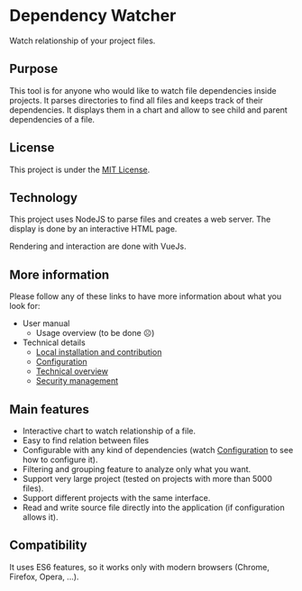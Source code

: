 # Dependency Watcher

Watch relationship of your project files.

## Purpose

This tool is for anyone who would like to watch file dependencies inside projects.
It parses directories to find all files and keeps track of their dependencies.
It displays them in a chart and allow to see child and parent dependencies of a file.

## License

This project is under the [MIT License](LICENSE).

## Technology

This project uses NodeJS to parse files and creates a web server.
The display is done by an interactive HTML page.

Rendering and interaction are done with VueJs.

## More information

Please follow any of these links to have more information about what you look for:

* User manual
	* Usage overview (to be done ☹)
* Technical details
	* [Local installation and contribution](doc/installation.md)
	* [Configuration](doc/configuration.md)
	* [Technical overview](doc/technical.md)
	* [Security management](doc/securityWork.md)

## Main features

* Interactive chart to watch relationship of a file.
* Easy to find relation between files
* Configurable with any kind of dependencies (watch [Configuration](doc/configuration.md) to see how to configure it).
* Filtering and grouping feature to analyze only what you want.
* Support very large project (tested on projects with more than 5000 files).
* Support different projects with the same interface.
* Read and write source file directly into the application (if configuration allows it).

## Compatibility

It uses ES6 features, so it works only with modern browsers (Chrome, Firefox, Opera, ...).
